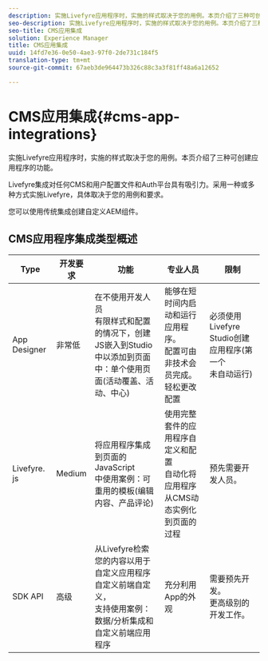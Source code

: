 ```yaml
---
description: 实施Livefyre应用程序时，实施的样式取决于您的用例。本页介绍了三种可创建应用程序的功能。
seo-description: 实施Livefyre应用程序时，实施的样式取决于您的用例。本页介绍了三种可创建应用程序的功能。
seo-title: CMS应用集成
solution: Experience Manager
title: CMS应用集成
uuid: 14fd7e36-0e50-4ae3-97f0-2de731c184f5
translation-type: tm+mt
source-git-commit: 67aeb3de964473b326c88c3a3f81ff48a6a12652

---
```



# CMS应用集成{#cms-app-integrations}

实施Livefyre应用程序时，实施的样式取决于您的用例。本页介绍了三种可创建应用程序的功能。

Livefyre集成对任何CMS和用户配置文件和Auth平台具有吸引力。采用一种或多种方式实施Livefyre，具体取决于您的用例和要求。

您可以使用传统集成创建自定义AEM组件。

## CMS应用程序集成类型概述

| Type | 开发要求 | 功能 | 专业人员 | 限制 |
|--- |--- |--- |--- |--- |
| App Designer | 非常低 | 在不使用开发人员 <br>有限样式和配置的情况下，创建JS嵌入到Studio中以添加到页面 </br>中：单个使用页面(活动覆盖、活动、中心) | 能够在短时间内启动和运行应用程序。<br>配置可由非技术会员完成。<br>轻松更改配置 | 必须使用Livefyre Studio创建应用程序(第一个 <br>未自动运行) |
| Livefyre. js | Medium | 将应用程序集成到页面的JavaScript <br>中使用案例：可重用的模板(编辑内容、产品评论) | 使用完整套件的应用程序自定义和配置 <br>自动化将应用程序从CMS动态实例化到页面的过程 | 预先需要开发人员。 |
| SDK API | 高级 | 从Livefyre检索您的内容以用于自定义应用程序 <br>自定义前端自定义， <br>支持使用案例：数据/分析集成和自定义前端应用程序 | 充分利用App的外观 | 需要预先开发。<br>更高级别的开发工作。 |
